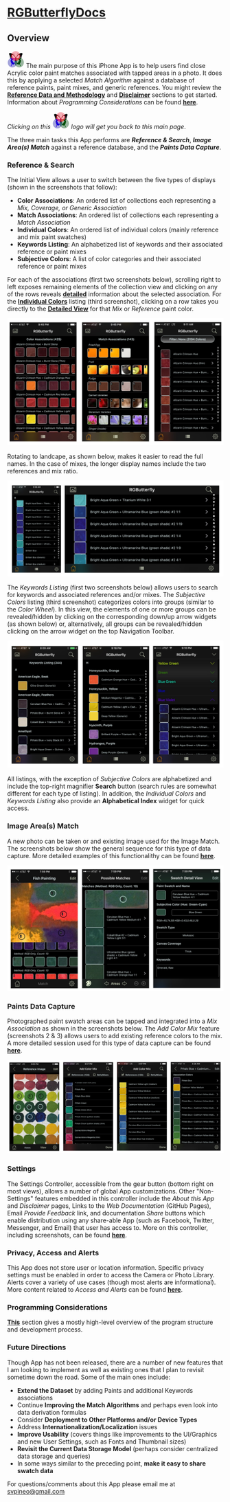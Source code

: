# [RGButterflyDocs](http://rgbutterfly.com/)

## Overview

![RGButterfly Logo](images/RGButterfly_Logo.png) The main purpose of this iPhone App is to help users find close Acrylic color paint matches associated with tapped areas in a photo. It does this by applying a selected _Match Algorithm_ against a database of reference paints, paint mixes, and generic references. You might review the [__Reference Data and Methodology__](About.md) and [__Disclaimer__](Disclaimer.md) sections to get started. Information about _Programming Considerations_ can be found [__here__](Programming.md).

_Clicking on this ![RGButterfly Logo](images/RGButterfly_Logo.png) logo will get you back to this main page_.

The three main tasks this App performs are ___Reference & Search___, ___Image Area(s) Match___ against a reference database, and the ___Paints Data Capture___.

### Reference & Search

The Initial View allows a user to switch between the five types of displays (shown in the screenshots that follow):
* __Color Associations__: An ordered list of collections each representing a _Mix, Coverage, or Generic Association_
* __Match Associations__: An ordered list of collections each representing a _Match Association_
* __Individual Colors__: An ordered list of individual colors (mainly reference and mix paint swatches)
* __Keywords Listing__: An alphabetized list of keywords and their associated reference or paint mixes
* __Subjective Colors__: A list of color categories and their associated reference or paint mixes

For each of the associations (first two screenshots below), scrolling right to left exposes remaining elements of the collection view and clicking on any of the rows reveals [__detailed__](Associations.md) information about the selected association. For the [__Individual Colors__](Individual.md) listing (third screenshot), clicking on a row takes you directly to the [__Detailed View__](Detail.md) for that _Mix_ or _Reference_ paint color.

![Assoc, Match, and All Views](images/Assoc_Match_and_AllViews.jpg)

Rotating to landcape, as shown below, makes it easier to read the full names. In the case of mixes, the longer display names include the two references and mix ratio.

![All Portrait and Landscape](images/All_Port_and_LandView.jpg)

The _Keywords Listing_ (first two screenshots below) allows users to search for keywords and associated references and/or mixes. The _Subjective Colors_ listing (third screenshot) categorizes colors into groups (similar to the _Color Wheel_). In this view, the elements of one or more groups can be revealed/hidden by clicking on the corresponding down/up arrow widgets (as shown below) or, alternatively, all groups can be revealed/hidden clicking on the arrow widget on the top Navigation Toolbar.

![Keyw and Subj Views](images/Keyw_and_SubjViews.jpg)

All listings, with the exception of _Subjective Colors_ are alphabetized and include the top-right magnifier __Search__ button (search rules are somewhat different for each type of listing). In addition, the _Individual Colors_ and _Keywords Listing_ also provide an __Alphabetical Index__ widget for quick access.

### Image Area(s) Match

A new photo can be taken or and existing image used for the Image Match. The screenshots below show the general sequence for this type of data capture. More detailed examples of this functionalithy can be found __[here](ImageMatch.md)__.

![MatchViews](images/MatchViews.jpg)


### Paints Data Capture

Photographed paint swatch areas can be tapped and integrated into a _Mix Association_ as shown in the screenshots below. The _Add Color Mix_ feature (screenshots 2 & 3) allows users to add existing reference colors to the mix. A more detailed session used for this type of data capture can be found __[here](DataCapture.md)__.

![DataCapture](images/ManualDataCapture.jpg)

### Settings

The Settings Controller, accessible from the gear button (bottom right on most views), allows a number of global App customizations. Other "Non-Settings" features embedded in this controller include the _About this App_ and _Disclaimer_ pages, Links to the _Web Documentation_ (GitHub Pages), Email _Provide Feedback_ link, and documentation _Share_ buttons which enable distribution using any share-able App (such as Facebook, Twitter, Messenger, and Email) that user has access to. More on this controller, including screenshots, can be found [__here__](Settings.md). 


### Privacy, Access and Alerts

This App does not store user or location information. Specific privacy settings must be enabled in order to access the Camera or Photo Library. Alerts cover a variety of use cases (though most alerts are informational). More content related to _Access and Alerts_ can be found __[here](AccessAndAlerts.md)__.  

### Programming Considerations

[__This__](Programming.md) section gives a mostly high-level overview of the program structure and development process.

### Future Directions

Though App has not been released, there are a number of new features that I am looking to implement as well as existing ones that I plan to revisit sometime down the road. Some of the main ones include:

* __Extend the Dataset__ by adding Paints and additional Keywords associations
* Continue __Improving the Match Algorithms__ and perhaps even look into data derivation formulas
* Consider __Deployment to Other Platforms and/or Device Types__
* Address __Internationalization/Localization__ issues
* __Improve Usability__ (covers things like improvements to the UI/Graphics and new User Settings, such as Fonts and Thumbnail sizes)
* __Revisit the Current Data Storage Model__ (perhaps consider centralized data storage and queries)
* In some ways similar to the preceding point, __make it easy to share swatch data__

For questions/comments about this App please email me at [svpineo@gmail.com](mailto:svpineo@gmail.com)
